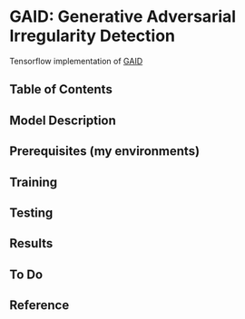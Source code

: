 # GAID: Generative Adversarial Irregularity Detection
Tensorflow implementation of [GAID](https://openreview.net/forum?id=Ske2oyiye4)

## Table of Contents

## Model Description

## Prerequisites (my environments)

## Training

## Testing

## Results

## To Do

## Reference
